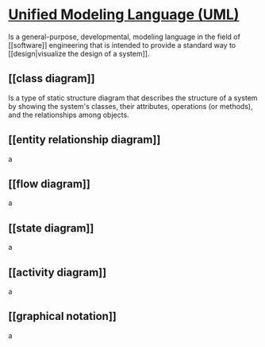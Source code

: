 # [Unified Modeling Language (UML)](https://en.wikipedia.org/wiki/Unified_Modeling_Language)

Is a general-purpose, developmental, modeling language in the field of [[software]] engineering that is intended to provide a standard way to [[design|visualize the design of a system]].


## [[class diagram]]
Is a type of static structure diagram that describes the structure of a system by showing the system's classes, their attributes, operations (or methods), and the relationships among objects.

## [[entity relationship diagram]]
a

## [[flow diagram]]
a

## [[state diagram]]
a

## [[activity diagram]]
a

## [[graphical notation]]
a
